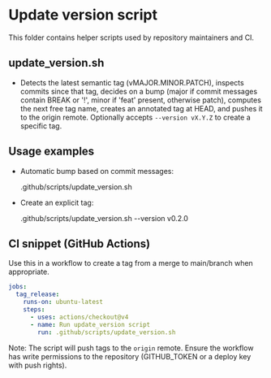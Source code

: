 
# Update version script

This folder contains helper scripts used by repository maintainers and CI.

## update_version.sh

- Detects the latest semantic tag (vMAJOR.MINOR.PATCH), inspects commits since that tag,
  decides on a bump (major if commit messages contain BREAK or '!', minor if 'feat' present,
  otherwise patch), computes the next free tag name, creates an annotated tag at HEAD,
  and pushes it to the origin remote. Optionally accepts `--version vX.Y.Z` to create a
  specific tag.

## Usage examples

- Automatic bump based on commit messages:

  .github/scripts/update_version.sh

- Create an explicit tag:

  .github/scripts/update_version.sh --version v0.2.0

## CI snippet (GitHub Actions)

Use this in a workflow to create a tag from a merge to main/branch when appropriate.

```yaml
jobs:
  tag_release:
    runs-on: ubuntu-latest
    steps:
      - uses: actions/checkout@v4
      - name: Run update_version script
        run: .github/scripts/update_version.sh
```

Note: The script will push tags to the `origin` remote. Ensure the workflow has write
permissions to the repository (GITHUB_TOKEN or a deploy key with push rights).
